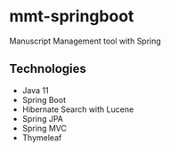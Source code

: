 # mmt-springboot
Manuscript Management tool with Spring 
## Technologies
- Java 11
- Spring Boot
- Hibernate Search with Lucene
- Spring JPA
- Spring MVC
- Thymeleaf
